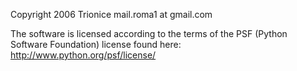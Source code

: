 Copyright 2006 Trionice mail.roma1 at gmail.com

The software is licensed according to the terms of the PSF (Python Software Foundation) license found here: http://www.python.org/psf/license/